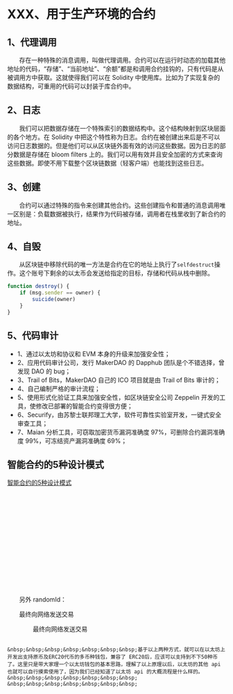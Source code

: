 # XXX、用于生产环境的合约
## 1、代理调用
&nbsp;&nbsp;&nbsp;&nbsp;&nbsp;&nbsp;&nbsp;存在一种特殊的消息调用，叫做代理调用。合约可以在运行时动态的加载其他地址的代码，“存储”、“当前地址”、“余额”都是和调用合约挂钩的，只有代码是从被调用方中获取。这就使得我们可以在 Solidity 中使用库。比如为了实现复杂的数据结构，可重用的代码可以封装于库合约中。

## 2、日志
&nbsp;&nbsp;&nbsp;&nbsp;&nbsp;&nbsp;&nbsp;我们可以把数据存储在一个特殊索引的数据结构中。这个结构映射到区块层面的各个地方。在 Solidity 中把这个特性称为日志。合约在被创建出来后是不可以访问日志数据的。但是他们可以从区块链外面有效的访问这些数据。因为日志的部分数据是存储在 bloom filters 上的。我们可以用有效并且安全加密的方式来查询这些数据。即使不用下载整个区块链数据（轻客户端）也能找到这些日志。

## 3、创建
&nbsp;&nbsp;&nbsp;&nbsp;&nbsp;&nbsp;&nbsp;合约可以通过特殊的指令来创建其他合约。这些创建指令和普通的消息调用唯一区别是：负载数据被执行，结果作为代码被存储，调用者在栈里收到了新合约的地址。

## 4、自毁
&nbsp;&nbsp;&nbsp;&nbsp;&nbsp;&nbsp;&nbsp;从区块链中移除代码的唯一方法是合约在它的地址上执行了`selfdestruct`操作。这个账号下剩余的以太币会发送给指定的目标，存储和代码从栈中删除。

```js
function destroy() {
	if (msg.sender == owner) {
		suicide(owner)
	}
}
```

## 5、代码审计
- 1、通过以太坊和协议和 EVM 本身的升级来加强安全性；
- 2、应用代码审计公司，发行 MakerDAO 的 Dapphub 团队是个不错选择，曾发现 DAO 的 bug；
- 3、Trail of Bits，MakerDAO 自己的 ICO 项目就是由 Trail of Bits 审计的；
- 4、自己编制严格的审计流程；
- 5、使用形式化验证工具来加强安全性，如区块链安全公司 Zeppelin 开发的工具，使修改已部署的智能合约变得很方便；
- 6、Securify，由苏黎士联邦理工大学，软件可靠性实验室开发，一键式安全审查工具；
- 7、Maian 分析工具，可窃取加密货币漏洞准确度 97%，可删除合约漏洞准确度 99%，可冻结资产漏洞准确度 69%；

## 智能合约的5种设计模式
[智能合约的5种设计模式](https://my.oschina.net/u/3790537/blog/1808773)











&nbsp;&nbsp;&nbsp;&nbsp;&nbsp;&nbsp;&nbsp;
<br/><br/><br/><br/><br/><br/><br/><br/><br/><br/><br/><br/><br/>

&nbsp;&nbsp;&nbsp;&nbsp;&nbsp;&nbsp;&nbsp;另外 randomId：

&nbsp;&nbsp;&nbsp;&nbsp;&nbsp;&nbsp;&nbsp;最终向网络发送交易

&nbsp;&nbsp;&nbsp;&nbsp;&nbsp;&nbsp;&nbsp;
&nbsp;&nbsp;&nbsp;&nbsp;&nbsp;&nbsp;&nbsp;最终向网络发送交易


```

&nbsp;&nbsp;&nbsp;&nbsp;&nbsp;&nbsp;&nbsp;基于以上两种方式，就可以在以太坊上开发出支持原币及ERC20代币的多币种钱包，兼容了 ERC20后，应该可以支持到不下50种币了。这里只是带大家理一个以太坊钱包的基本思路，理解了以上原理以后，以太坊的其他 api 也就可以自行摸索使用了，因为我们已经知道了以太坊 api 的大概流程是什么样的。
&nbsp;&nbsp;&nbsp;&nbsp;&nbsp;&nbsp;&nbsp;
&nbsp;&nbsp;&nbsp;&nbsp;&nbsp;&nbsp;&nbsp;























